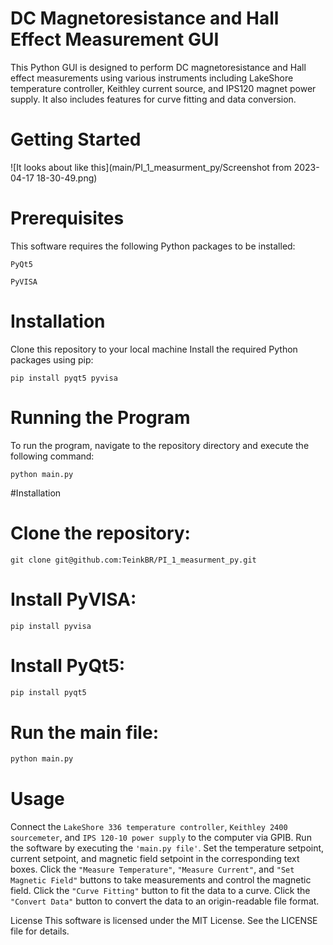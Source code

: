 # DC Magnetoresistance and Hall Effect Measurement GUI

This Python GUI is designed to perform DC magnetoresistance and Hall effect measurements using various instruments including LakeShore temperature controller, Keithley current source, and IPS120 magnet power supply. It also includes features for curve fitting and data conversion.

# Getting Started
![It looks about like this](main/PI_1_measurment_py/Screenshot from 2023-04-17 18-30-49.png)

# Prerequisites
This software requires the following Python packages to be installed:

```
PyQt5
```

```
PyVISA
```
# Installation
Clone this repository to your local machine
Install the required Python packages using pip:
```
pip install pyqt5 pyvisa
```
# Running the Program
To run the program, navigate to the repository directory and execute the following command:
```
python main.py
```

#Installation
# Clone the repository: 

```
git clone git@github.com:TeinkBR/PI_1_measurment_py.git
```
# Install PyVISA: 
```
pip install pyvisa
```
# Install PyQt5: 
```python
pip install pyqt5
```
# Run the main file: 
```python
python main.py
```
# Usage

Connect the `LakeShore 336 temperature controller`, `Keithley 2400 sourcemeter`, and `IPS 120-10 power supply` to the computer via GPIB.
Run the software by executing the `'main.py file'`.
Set the temperature setpoint, current setpoint, and magnetic field setpoint in the corresponding text boxes.
Click the `"Measure Temperature"`, `"Measure Current"`, and `"Set Magnetic Field"` buttons to take measurements and control the magnetic field.
Click the `"Curve Fitting"` button to fit the data to a curve.
Click the `"Convert Data"` button to convert the data to an origin-readable file format.

License
This software is licensed under the MIT License. See the LICENSE file for details.



